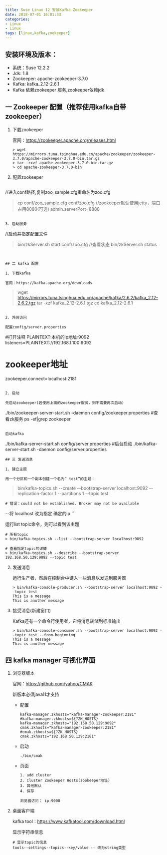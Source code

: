 ```yaml
---
title: Suse Linux 12 安装Kafka Zookeeper
date: 2018-07-01 16:01:33
categories: 
- Linux 
- Linux
tags: [linux,kafka,zookeeper]
---
```


<meta name="referrer" content="no-referrer" />


## 安装环境及版本：

- 系统：Suse 12.2.2
- Jdk: 1.8
- Zookeeper:  apache-zookeeper-3.7.0
- Kafka:  kafka_2.12-2.6.1
- Kafka 依赖zookeeper 服务,zookeeper依赖jdk

## 一 Zookeeper 配置（推荐使用kafka自带zookeeper）

1. 下载zookeeper

   官网：https://zookeeper.apache.org/releases.html

   ```
   > wget https://mirrors.tuna.tsinghua.edu.cn/apache/zookeeper/zookeeper-3.7.0/apache-zookeeper-3.7.0-bin.tar.gz
   > tar -zxvf apache-zookeeper-3.7.0-bin.tar.gz
   > cd apache-zookeeper-3.7.0-bin
   ```

2. 配置zookeeper

   ```
//进入conf路径,复制zoo_sample.cfg重命名为zoo.cfg
   > cp conf/zoo_sample.cfg conf/zoo.cfg
   //zookeeper默认使用jetty，端口占用8080(可选)
   admin.serverPort=8888
   ```

3. 启动服务

   ```
   //启动并指定配置文件
   > bin/zkServer.sh start conf/zoo.cfg
   //查看状态
   > bin/zkServer.sh status
   ```


## 二 kafka 配置

1. 下载kafka

   官网：https://kafka.apache.org/downloads

   ```
   > wget https://mirrors.tuna.tsinghua.edu.cn/apache/kafka/2.6.2/kafka_2.12-2.6.2.tgz
   > tar -xzf kafka_2.12-2.6.1.tgz
   > cd kafka_2.12-2.6.1
   ```

2. 外网访问

   配置config/server.properties

   ```
   #打开注释 PLAINTEXT:本机的ip地址:9092
   listeners=PLAINTEXT://192.168.1.100:9092 
   
   # zookeeper地址
   zookeeper.connect=localhost:2181
   ```

2. 启动
   
   先启动zookeeper(若使用上面的zookeeper服务，则不需要再次启动)
   
   ```
   ./bin/zookeeper-server-start.sh -daemon config/zookeeper.properties
   #查看zk服务
   ps -ef|grep zookeeper
   ```
   
   启动kafka
   
   ```
   ./bin/kafka-server-start.sh config/server.properties
   #后台启动
   ./bin/kafka-server-start.sh -daemon config/server.properties
   ```
## 三 发送消息

1. 建立主题

   用一个分区和一个副本创建一个名为“ test”的主题：

   ```
   > bin/kafka-topics.sh --create --bootstrap-server localhost:9092 --replication-factor 1 --partitions 1 --topic test
   
	# 错误：could not be established. Broker may not be available
   --将 localhost 改为指定 确定的ip
	```
   
   运行list topic命令，则可以看到该主题
   
   ```
   # 所有topic
   > bin/kafka-topics.sh --list --bootstrap-server localhost:9092
   
   # 查看指定topic的详情
   > bin/kafka-topics.sh --describe --bootstrap-server 192.168.50.129:9092 --topic test
   ```


2. 发送消息

   运行生产者，然后在控制台中键入一些消息以发送到服务器

   ```
   > bin/kafka-console-producer.sh --bootstrap-server localhost:9092 --topic test
   This is a message
   This is another message
   ```

3. 接受消息(新建窗口)

   Kafka还有一个命令行使用者，它将消息转储到标准输出

   ```
   > bin/kafka-console-consumer.sh --bootstrap-server localhost:9092 --topic test --from-beginning
   This is a message
   This is another message
   ```


## 四 kafka manager 可视化界面

1. 浏览器版本

   官网：https://github.com/yahoo/CMAK

   新版本必须java11才支持

   - 配置

     ```
     kafka-manager.zkhosts="kafka-manager-zookeeper:2181"
     #kafka-manager.zkhosts=${?ZK_HOSTS}
     kafka-manager.zkhosts="192.168.50.129:9092"
     cmak.zkhosts="kafka-manager-zookeeper:2181"
     #cmak.zkhosts=${?ZK_HOSTS}
     cmak.zkhosts="192.168.50.129:2181"
     ```

   - 启动

     ```
     ./bin/cmak
     ```

   - 页面

     ```
     1. add cluster
     2. Cluster Zookeeper Hosts(zookeeper地址)
     3. 其他默认
     4. 保存
     
     浏览器访问： ip:9000
     ```

2. 桌面客户端

   kafka tool：https://www.kafkatool.com/download.html

   显示字符串信息
   
   ```
   # 显示topic的信息
   tools--settings--topics--key/value -- 改为string类型
   ```
   
   